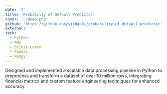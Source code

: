 ```yaml
---
date: '2'
title: 'Probabilty of Default Predictor'
cover: './demo.png'
github: 'https://github.com/vishgoki/probability-of-default-predictor'
external: ''
tech:
  - Python
  - AWS
  - Scikit-Learn
  - Pandas
  - Numpy
---
```


Designed and implemented a scalable data processing pipeline in Python to preprocess and transform a dataset of over 10 million rows, integrating financial metrics and custom feature engineering techniques for enhanced accuracy.